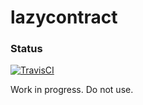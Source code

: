 lazycontract
============

### Status

[![TravisCI](https://travis-ci.org/neilisaac/lazycontract.svg)](https://travis-ci.org/neilisaac/lazycontract)

Work in progress.  Do not use.
